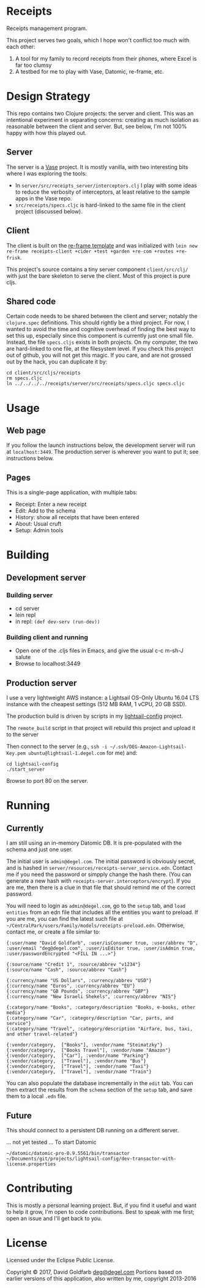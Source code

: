 # Receipts

Receipts management program.

This project serves two goals, which I hope won't conflict too much with each other:

1) A tool for my family to record receipts from their phones, where Excel is far too clumsy
2) A testbed for me to play with Vase, Datomic, re-frame, etc.

# Design Strategy

This repo contains two Clojure projects: the server and client. This was an intentional
experiment in separating concerns: creating as much isolation as reasonable between the
client and server. But, see below, I'm not 100% happy with how this played out.

## Server

The server is a [Vase](https://github.com/cognitect-labs/vase) project. It is mostly
vanilla, with two interesting bits where I was exploring the tools:

- In `server/src/receipts_server/interceptors.clj` I play with some ideas to reduce the
  verbosity of interceptors, at least relative to the sample apps in the Vase repo.
- `src/receipts/specs.cljc` is hard-linked to the same file in the client project
  (discussed below).

## Client

The client is built on
the [re-frame template](https://github.com/Day8/re-frame-template) and was initialized
with `lein new re-frame receipts-client +cider +test +garden +re-com +routes +re-frisk`.

This project's source contains a tiny server component `client/src/clj/` with just the
bare skeleton to serve the client. Most of this project is pure cljs.

## Shared code

Certain code needs to be shared between the client and server; notably the
`clojure.spec` definitions. This should rightly be a third project. For now, I wanted to
avoid the time and cognitive overhead of finding the best way to set this up, especially
since this component is currently just one small file. Instead, the file `specs.cljs`
exists in both projects. On my computer, the two are hard-linked to one file, at the
filesystem level. If you check this project out of github, you will not get this
magic. If you care, and are not grossed out by the hack, you can duplicate it by:

```
cd client/src/cljs/receipts
rm specs.cljc
ln ../../../../receipts/server/src/receipts/specs.cljc specs.cljc
```

# Usage

## Web page

If you follow the launch instructions below, the development server will run at
`localhost:3449`. The production server is wherever you want to put it; see instructions
below.

## Pages

This is a single-page application, with multiple tabs:

- Receipt: Enter a new receipt
- Edit: Add to the schema
- History: show all receipts that have been entered
- About: Usual cruft
- Setup: Admin tools

# Building

## Development server

### Building server

- cd server
- lein repl
- in repl: `(def dev-serv (run-dev))`

### Building client and running

- Open one of the .cljs files in Emacs, and give the usual c-c m-sh-J salute
- Browse to localhost:3449

## Production server

 I use a very lightweight AWS instance: a Lightsail OS-Only Ubuntu 16.04 LTS instance
 with the cheapest settings (512 MB RAM, 1 vCPU, 20 GB SSD).

The production build is driven by scripts in my [lightsail-config](https://github.com/deg/lightsail-config) project.

The `remote_build` script in that project will rebuild this project and upload it to the server

Then connect to the server (e.g., `ssh -i ~/.ssh/DEG-Amazon-Lightsail-Key.pem ubuntu@lightsail-1.degel.com` for me) and:
```
cd lightsail-config
./start_server
```

Browse to port 80 on the server.

# Running

## Currently

I am still using an in-memory Datomic DB. It is pre-populated with the schema and just one user.

The initial user is `admin@degel.com`. The initial password is obviously secret, and is
hashed in `server/resources/receipts-server_service.edn`. Contact me if you need the
password or simpply change the hash there. (You can generate a new hash with
`receipts-server.interceptors/encrypt`).  If you are me, then there is a clue in that
file that should remind me of the correct password.

You will need to login as `admin@degel.com`, go to the `setup` tab, and `load entities`
from an edn file that includes all the entities you want to preload. If you are me, you
can find the latest such file at
`~/CentralPark/users/Family/models/receipts-preload.edn`.  Otherwise, contact me, or
create a file similar to:

```
{:user/name "David Goldfarb", :user/isConsumer true, :user/abbrev "D", :user/email "deg@degel.com", :user/isEditor true, :user/isAdmin true, :user/passwordEncrypted "<FILL IN ...>"}

{:source/name "Credit 1", :source/abbrev "v1234"}
{:source/name "Cash", :source/abbrev "Cash"}

{:currency/name "US Dollars", :currency/abbrev "USD"}
{:currency/name "Euros", :currency/abbrev "EU"}
{:currency/name "GB Pounds", :currency/abbrev "GBP"}
{:currency/name "New Israeli Shekels", :currency/abbrev "NIS"}

{:category/name "Books", :category/description "Books, e-books, other media"}
{:category/name "Car", :category/description "Car, parts, and service"}
{:category/name "Travel", :category/description "Airfare, bus, taxi, and other travel-related"}

{:vendor/category,  ["Books"], :vendor/name "Steimatzky"}
{:vendor/category,  ["Books Travel"], :vendor/name "Amazon"}
{:vendor/category,  ["Car"], :vendor/name "Parking"}
{:vendor/category,  ["Travel"], :vendor/name "Bus"}
{:vendor/category,  ["Travel"], :vendor/name "Taxi"}
{:vendor/category,  ["Travel"], :vendor/name "Train"}

```

You can also populate the database incrementally in the `edit` tab. You can then extract
the results from the `schema` section of the `setup` tab, and save them to a local
`.edn` file.

## Future

This should connect to a persistent DB running on a different server.

... not yet tested ...
To start Datomic
```
~/datomic/datomic-pro-0.9.5561/bin/transactor ~/Documents/git/projects/lightsail-config/dev-transactor-with-license.properties
```


# Contributing

This is mostly a personal learning project. But, if you find it useful and want to help
it grow, I'm open to code contributions. Best to speak with me first; open an issue and
I'll get back to you.

# License

Licensed under the Eclipse Public License.

Copyright © 2017, David Goldfarb <deg@degel.com>
Portions based on earlier versions of this application, also written by me, copyright 2013-2016
